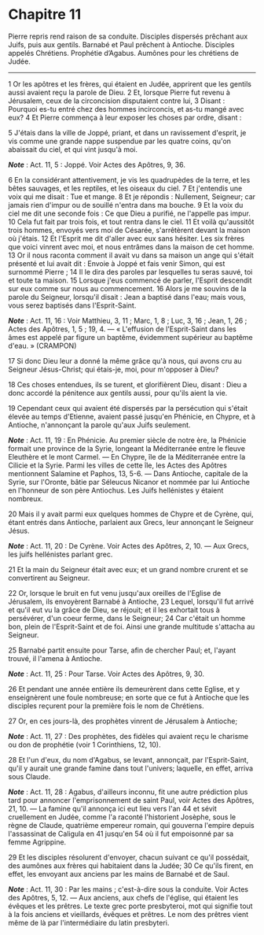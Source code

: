 # Chapitre 11

Pierre repris rend raison de sa conduite.
Disciples dispersés prêchant aux Juifs, puis aux gentils.
Barnabé et Paul prêchent à Antioche.
Disciples appelés Chrétiens.
Prophétie d’Agabus.
Aumônes pour les chrétiens de Judée.

***

1 Or les apôtres et les frères, qui étaient en Judée, apprirent que les gentils aussi avaient reçu la parole de Dieu. 2 Et, lorsque Pierre fut revenu à Jérusalem, ceux de la circoncision disputaient contre lui, 3 Disant : Pourquoi es-tu entré chez des hommes incirconcis, et as-tu mangé avec eux? 4 Et Pierre commença à leur exposer les choses par ordre, disant :


5 J'étais dans la ville de Joppé, priant, et dans un ravissement d'esprit, je vis comme une grande nappe suspendue par les quatre coins, qu'on abaissait du ciel, et qui vint jusqu'à moi.

***Note*** :  Act. 11, 5 : Joppé. Voir Actes des Apôtres, 9, 36.

6 En la considérant attentivement, je vis les quadrupèdes de la terre, et les bêtes sauvages, et les reptiles, et les oiseaux du ciel. 7 Et j'entendis une voix qui me disait : Tue et mange. 8 Et je répondis : Nullement, Seigneur; car jamais rien d'impur ou de souillé n'entra dans ma bouche. 9 Et la voix du ciel me dit une seconde fois : Ce que Dieu a purifié, ne l'appelle pas impur. 10 Cela fut fait par trois fois, et tout rentra dans le ciel. 11 Et voilà qu'aussitôt trois hommes, envoyés vers moi de Césarée, s'arrêtèrent devant la maison où j'étais. 12 Et l'Esprit me dit d'aller avec eux sans hésiter. Les six frères que voici vinrent avec moi, et nous entrâmes dans la maison de cet homme. 13 Or il nous raconta comment il avait vu dans sa maison un ange qui s'était présenté et lui avait dit : Envoie à Joppé et fais venir Simon, qui est surnommé Pierre ; 14 Il le dira des paroles par lesquelles tu seras sauvé, toi et toute ta maison. 15 Lorsque j'eus commencé de parler, l'Esprit descendit sur eux comme sur nous au
commencement. 16 Alors je me souvins de la parole du Seigneur, lorsqu'il disait : Jean a baptisé dans l'eau; mais vous, vous serez baptisés dans l'Esprit-Saint.

***Note*** :  Act. 11, 16 : Voir Matthieu, 3, 11 ; Marc, 1, 8 ; Luc, 3, 16 ; Jean, 1, 26 ; Actes des Apôtres, 1, 5 ; 19, 4. ― « L'effusion de l'Esprit-Saint dans les âmes est appelé par figure un baptême, évidemment supérieur au baptême d'eau. » (CRAMPON)

17 Si donc Dieu leur a donné la même grâce qu'à nous, qui avons cru au Seigneur Jésus-Christ; qui étais-je, moi, pour m'opposer à Dieu?


18 Ces choses entendues, ils se turent, et glorifièrent Dieu, disant : Dieu a donc accordé la pénitence aux gentils aussi, pour qu'ils aient la vie.


19 Cependant ceux qui avaient été dispersés par la persécution qui s'était élevée au temps d'Etienne, avaient passé jusqu'en Phénicie, en Chypre, et à Antioche, n'annonçant la parole qu'aux Juifs seulement.

***Note*** :  Act. 11, 19 : En Phénicie. Au premier siècle de notre ère, la Phénicie formait une province de la Syrie, longeant la Méditerranée entre le fleuve Eleuthère et le mont Carmel. ― En Chypre, île de la Méditerranée entre la Cilicie et la Syrie. Parmi les villes de cette île, les Actes des Apôtres mentionnent Salamine et Paphos, 13, 5-6. ― Dans Antioche, capitale de la Syrie, sur l'Oronte, bâtie par Séleucus Nicanor et nommée par lui Antioche en l'honneur de son père Antiochus. Les Juifs hellénistes y étaient nombreux.

20 Mais il y avait parmi eux quelques hommes de Chypre et de Cyrène, qui, étant entrés dans Antioche, parlaient aux Grecs, leur annonçant le Seigneur Jésus.

***Note*** :  Act. 11, 20 : De Cyrène. Voir Actes des Apôtres, 2, 10. ― Aux Grecs, les juifs hellénistes parlant grec.

21 Et la main du Seigneur était avec eux; et un grand nombre crurent et se convertirent au Seigneur.


22 Or, lorsque le bruit en fut venu jusqu'aux oreilles de l'Eglise de Jérusalem, ils envoyèrent Barnabé à Antioche, 23 Lequel, lorsqu'il fut arrivé et qu'il eut vu la grâce de Dieu, se réjouit; et il les exhortait tous à persévérer, d'un coeur ferme, dans le Seigneur; 24 Car c'était un homme bon, plein de l'Esprit-Saint et de foi. Ainsi une grande multitude s'attacha au Seigneur.


25 Barnabé partit ensuite pour Tarse, afin de chercher Paul; et, l'ayant trouvé, il l'amena à Antioche.

***Note*** :  Act. 11, 25 : Pour Tarse. Voir Actes des Apôtres, 9, 30.

26 Et pendant une année entière ils demeurèrent dans cette Eglise, et y enseignèrent une foule nombreuse; en sorte que ce fut à Antioche que les disciples reçurent pour la première fois le nom de Chrétiens.


27 Or, en ces jours-là, des prophètes vinrent de Jérusalem à Antioche;

***Note*** :  Act. 11, 27 : Des prophètes, des fidèles qui avaient reçu le charisme ou don de prophétie (voir 1 Corinthiens, 12, 10).

28 Et l'un d'eux, du nom d'Agabus, se levant, annonçait, par l'Esprit-Saint, qu'il y aurait une grande famine dans tout l'univers; laquelle, en effet, arriva sous Claude.

***Note*** :  Act. 11, 28 : Agabus, d'ailleurs inconnu, fit une autre prédiction plus tard pour annoncer l'emprisonnement de saint Paul, voir Actes des Apôtres, 21, 10. ― La famine qu'il annonça ici eut lieu vers l'an 44 et sévit cruellement en Judée, comme l'a raconté l'historient Josèphe, sous le règne de Claude, quatrième empereur romain, qui gouverna l'empire depuis l'assassinat de Caligula en 41 jusqu'en 54 où il fut empoisonné par sa femme Agrippine.

29 Et les disciples résolurent d'envoyer, chacun suivant ce qu'il possédait, des aumônes aux frères qui habitaient dans la Judée; 30 Ce qu'ils firent, en effet, les envoyant aux anciens par les mains de Barnabé et de Saul.

***Note*** :  Act. 11, 30 : Par les mains ; c'est-à-dire sous la conduite. Voir Actes des Apôtres, 5, 12. ― Aux anciens, aux chefs de l'église, qui étaient les évêques et les prêtres. Le texte grec porte presbyteroi, mot qui signifie tout à la fois anciens et vieillards, évêques et prêtres. Le nom des prêtres vient même de là par l'intermédiaire du latin presbyteri.

